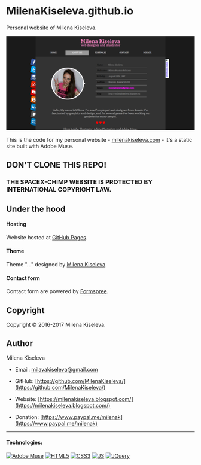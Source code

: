 # MilenaKiseleva.github.io

Personal website of Milena Kiseleva.

[![screenshot](https://github.com/MilenaKiseleva/milenakiseleva.github.io/blob/master/screenshot.png)]()

This is the code for my personal website - [milenakiseleva.com](https://milenakiseleva.com) - it's a static site built with Adobe Muse.


## DON'T CLONE THIS REPO!
### THE SPACEX-CHIMP WEBSITE IS PROTECTED BY INTERNATIONAL COPYRIGHT LAW.


## Under the hood

#### Hosting

Website hosted at [GitHub Pages](https://pages.github.com).

#### Theme

Theme "..." designed by [Milena Kiseleva](https://milenakiseleva.com).

#### Contact form

Contact form are powered by [Formspree](https://formspree.io).


## Copyright

Copyright © 2016-2017 Milena Kiseleva.


## Author

Milena Kiseleva

* Email: milavakiseleva@gmail.com

* GitHub: [https://github.com/MilenaKiseleva/](https://github.com/MilenaKiseleva/)

* Website: [https://milenakiseleva.blogspot.com/](https://milenakiseleva.blogspot.com/)

* Donation: [https://www.paypal.me/milenak](https://www.paypal.me/milenak)


---
#### Technologies:

[![Adobe Muse](https://resources.spacexchimp.com/images/logos/Adobe-Muse.png)]()
[![HTML5](https://resources.spacexchimp.com/images/logos/HTML5.png)]()
[![CSS3](https://resources.spacexchimp.com/images/logos/CSS3.png)]()
[![JS](https://resources.spacexchimp.com/images/logos/JavaScript.png)]()
[![JQuery](https://resources.spacexchimp.com/images/logos/jQurery.png)]()
